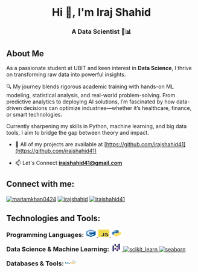 <h1 align="center">Hi 👋, I'm Iraj Shahid</h1>
<h3 align="center">A Data Scientist 🚀📊 </h3>

## About Me 
As a passionate student at UBIT and keen interest in **Data Science**, I thrive on transforming raw data into powerful insights.

🔍 My journey blends rigorous academic training with hands-on ML modeling, statistical analysis, and real-world problem-solving. From predictive analytics to deploying AI solutions, I’m fascinated by how data-driven decisions can optimize industries—whether it’s healthcare, finance, or smart technologies. 

Currently sharpening my skills in Python, machine learning, and big data tools, I aim to bridge the gap between theory and impact.

- 📂 All of my projects are available at [https://github.com/irajshahid41](https://github.com/irajshahid41)

- 📫 Let's Connect **irajshahid41@gmail.com**

## Connect with me:
<p align="left">
<a href="https://www.linkedin.com/in/iraj-shahid-069422249/" target="blank"><img align="center" src="https://raw.githubusercontent.com/rahuldkjain/github-profile-readme-generator/master/src/images/icons/Social/linked-in-alt.svg" alt="mariamkhan0424" height="30" width="40" /></a>
<a href="irajshahid41@gmail.com" tarhet="blank"><img align="center" src="https://encrypted-tbn0.gstatic.com/images?q=tbn:ANd9GcT0XvFduY7sDBknSh_lJd80OzsdZ_LaHL2w-g&s" alt="irajshahid" height="30" width="40"></a>
<a href="https://github.com/irajshahid41"><img align="center" src="https://encrypted-tbn0.gstatic.com/images?q=tbn:ANd9GcStEJOLvmB_jgIRwoTlBewFuAkjpttBAqOLdw&s" alt="irajshahid41" height="30" width="40"></a>
</p>

## Technologies and Tools:

<p align="left">
  <h3 style="display:inline;">Programming Languages: </h3>
  <a href="https://www.cprogramming.com/" target="_blank" rel="noreferrer">
    <img src="https://raw.githubusercontent.com/devicons/devicon/master/icons/c/c-original.svg" alt="c" width="30" height="20"/>
  <a href="https://developer.mozilla.org/en-US/docs/Web/JavaScript" target="_blank" rel="noreferrer">
    <img src="https://raw.githubusercontent.com/devicons/devicon/master/icons/javascript/javascript-original.svg" alt="javascript" width="30" height="20"/>
  </a>
  <a href="https://www.python.org" target="_blank" rel="noreferrer">
    <img src="https://raw.githubusercontent.com/devicons/devicon/master/icons/python/python-original.svg" alt="python" width="30" height="20"/>
  </a>
</p>

<p align="left">
  <h3 style="display:inline;">Data Science & Machine Learning: </h3>
  <a href="https://pandas.pydata.org/" target="_blank" rel="noreferrer">
    <img src="https://raw.githubusercontent.com/devicons/devicon/2ae2a900d2f041da66e950e4d48052658d850630/icons/pandas/pandas-original.svg" alt="pandas" width="30" height="20"/>
  </a>
  <a href="https://scikit-learn.org/" target="_blank" rel="noreferrer">
    <img src="https://upload.wikimedia.org/wikipedia/commons/0/05/Scikit_learn_logo_small.svg" alt="scikit_learn" width="30" height="20"/>
  </a>
  <a href="https://seaborn.pydata.org/" target="_blank" rel="noreferrer">
    <img src="https://seaborn.pydata.org/_images/logo-mark-lightbg.svg" alt="seaborn" width="30" height="20"/>
  </a>
</p>

<p align="left">
  <h3 style="display:inline;">Databases & Tools: </h3>
  <a href="https://www.mysql.com/" target="_blank" rel="noreferrer">
    <img src="https://raw.githubusercontent.com/devicons/devicon/master/icons/mysql/mysql-original-wordmark.svg" alt="mysql" width="30" height="20"/>
  </a>
</p>
